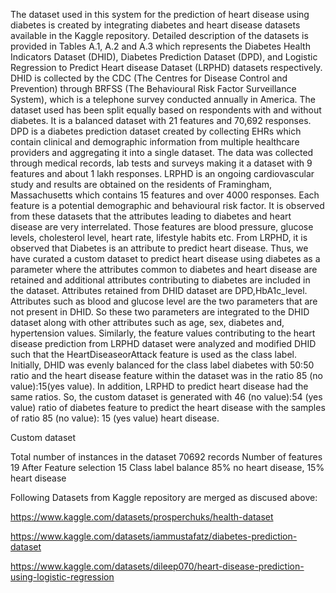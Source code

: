 The dataset used in this system for the prediction of heart disease using diabetes is created by integrating diabetes and heart disease datasets available in the Kaggle repository. Detailed description of the datasets is provided in Tables A.1, A.2 and A.3 which represents the Diabetes Health Indicators Dataset (DHID), Diabetes Prediction Dataset (DPD), and Logistic Regression to Predict Heart disease Dataset (LRPHD) datasets respectively. DHID is collected by the CDC (The Centres for Disease Control and Prevention) through BRFSS (The Behavioural Risk Factor Surveillance System), which is a telephone survey conducted annually in America. The dataset used has been split equally based on respondents with and without diabetes. It is a balanced dataset with 21 features and 70,692 responses. DPD is a diabetes prediction dataset created by collecting EHRs which contain clinical and demographic information from multiple healthcare providers and aggregating it into a single dataset. The data was collected through medical records, lab tests and surveys making it a dataset with 9 features and about 1 lakh responses. LRPHD is an ongoing cardiovascular study and results are obtained on the residents of Framingham, Massachusetts which contains 15 features and over 4000 responses.
Each feature is a potential demographic and behavioural risk factor. It is observed from these datasets that the attributes leading to diabetes and heart disease are very interrelated. Those features are blood pressure, glucose levels, cholesterol level, heart rate, lifestyle habits etc. From LRPHD, it is observed that Diabetes is an attribute to predict heart disease. Thus, we have curated a custom dataset to predict heart disease using diabetes as a parameter where the attributes common to diabetes and heart disease are retained and additional attributes contributing to diabetes are included in the dataset. Attributes retained from DHID dataset are DPD,HbA1c_level. Attributes such as blood and glucose level are the two parameters that are not present in DHID. So these two parameters are integrated to the DHID dataset along with other attributes such as age, sex, diabetes and, hypertension values. Similarly, the feature values contributing to the heart disease prediction from LRPHD dataset were analyzed and modified DHID such that the HeartDiseaseorAttack feature is used as the class label. Initially, DHID was evenly balanced for the class label diabetes with 50:50 ratio and the heart disease feature within the dataset was in the ratio 85 (no value):15(yes value). In addition, LRPHD to predict heart disease had the same ratios. So, the custom dataset is generated with 46 (no value):54 (yes value) ratio of diabetes feature to predict the heart disease with the samples of ratio 85 (no value): 15 (yes value) heart disease.

Custom dataset

Total	number	of instances in the dataset	70692 records
Number of features	19
After Feature selection	15
Class label balance	85% no heart disease, 15% heart disease

Following Datasets from Kaggle repository are merged as discused above:

https://www.kaggle.com/datasets/prosperchuks/health-dataset

https://www.kaggle.com/datasets/iammustafatz/diabetes-prediction-dataset

https://www.kaggle.com/datasets/dileep070/heart-disease-prediction-using-logistic-regression
